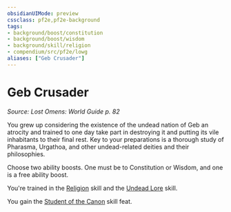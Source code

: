 ```yaml
---
obsidianUIMode: preview
cssclass: pf2e,pf2e-background
tags:
- background/boost/constitution
- background/boost/wisdom
- background/skill/religion
- compendium/src/pf2e/lowg
aliases: ["Geb Crusader"]
---
```

# Geb Crusader
*Source: Lost Omens: World Guide p. 82*  

You grew up considering the existence of the undead nation of Geb an atrocity and trained to one day take part in destroying it and putting its vile inhabitants to their final rest. Key to your preparations is a thorough study of Pharasma, Urgathoa, and other undead-related deities and their philosophies.

Choose two ability boosts. One must be to Constitution or Wisdom, and one is a free ability boost.

You're trained in the [Religion](skills.md#Religion) skill and the [Undead Lore](skills.md#Lore) skill.

You gain the [Student of the Canon](student-of-the-canon.md) skill feat.